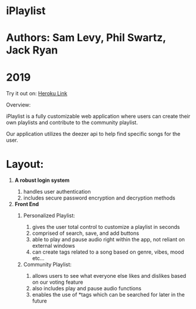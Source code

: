 # iPlaylist

# Authors: Sam Levy, Phil Swartz, Jack Ryan
# 2019

Try it out on: 
[Heroku Link](https://fierce-temple-77564.herokuapp.com/)

Overview:

iPlaylist is a fully customizable web application where users can create their own playlists and contribute to the community playlist.

Our application utilizes the deezer api to help find specific songs for the user.

<h1>Layout:</h1>
   
<ol>
<li><strong>A robust login system</strong></li>
   <ol>
   <li>handles user authentication</li>
   <li>includes secure password encryption and decryption methods</li>
   </ol>
   
<li><strong>Front End</strong></li>
   <ol>
   <li>Personalized Playlist:</li>
      <ol>
         <li>gives the user total control to customize a playlist in seconds</li>
         <li>comprised of search, save, and add buttons</li>
         <li>able to play and pause audio right within the app, not reliant on external windows</li>
         <li>can create tags related to a song based on genre, vibes, mood etc...</li>
      </ol>
      
   <li>Community Playlist:</li>
      <ol>
         <li>allows users to see what everyone else likes and dislikes based on our voting feature</li>
         <li>also includes play and pause audio functions</li>
         <li>enables the use of *tags which can be searched for later in the future</li>
      </ol>
   </ol>
      
 </ol>  
   



